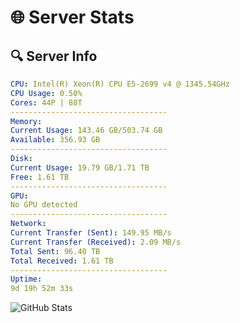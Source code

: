# 🌐 Server Stats
## 🔍 Server Info
```yaml
CPU: Intel(R) Xeon(R) CPU E5-2699 v4 @ 1345.54GHz
CPU Usage: 0.50%
Cores: 44P | 88T
-----------------------------------
Memory:
Current Usage: 143.46 GB/503.74 GB
Available: 356.93 GB
-----------------------------------
Disk:
Current Usage: 19.79 GB/1.71 TB
Free: 1.61 TB
-----------------------------------
GPU:
No GPU detected
-----------------------------------
Network:
Current Transfer (Sent): 149.95 MB/s
Current Transfer (Received): 2.09 MB/s
Total Sent: 96.40 TB
Total Received: 1.61 TB
-----------------------------------
Uptime:
9d 19h 52m 33s
```
![GitHub Stats](https://img.shields.io/badge/Updated-2025-02-17_18:35:51-blue)